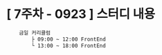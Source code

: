 # [ 7주차 - 0923 ] 스터디 내용

```bash
    금일 커리큘럼
        ├ 09:00 ~ 12:00 FrontEnd
        └ 13:00 ~ 18:00 FrontEnd
```

## 